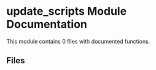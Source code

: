 # update_scripts Module Documentation

This module contains 0 files with documented functions.

## Files
